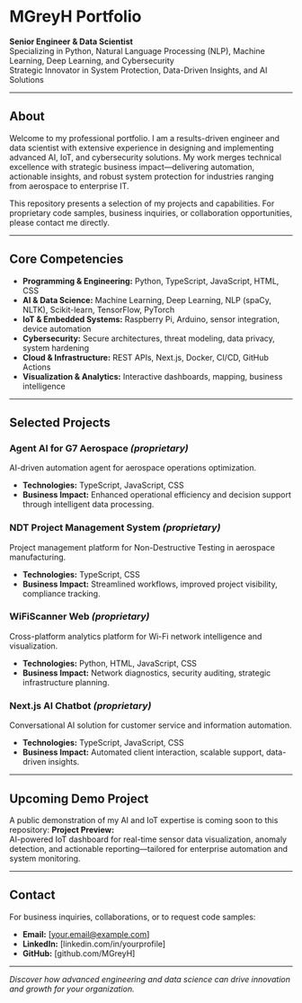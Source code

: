 # MGreyH Portfolio

**Senior Engineer & Data Scientist**  
Specializing in Python, Natural Language Processing (NLP), Machine Learning, Deep Learning, and Cybersecurity  
Strategic Innovator in System Protection, Data-Driven Insights, and AI Solutions

---

## About

Welcome to my professional portfolio. I am a results-driven engineer and data scientist with extensive experience in designing and implementing advanced AI, IoT, and cybersecurity solutions. My work merges technical excellence with strategic business impact—delivering automation, actionable insights, and robust system protection for industries ranging from aerospace to enterprise IT.

This repository presents a selection of my projects and capabilities. For proprietary code samples, business inquiries, or collaboration opportunities, please contact me directly.

---

## Core Competencies

- **Programming & Engineering:** Python, TypeScript, JavaScript, HTML, CSS
- **AI & Data Science:** Machine Learning, Deep Learning, NLP (spaCy, NLTK), Scikit-learn, TensorFlow, PyTorch
- **IoT & Embedded Systems:** Raspberry Pi, Arduino, sensor integration, device automation
- **Cybersecurity:** Secure architectures, threat modeling, data privacy, system hardening
- **Cloud & Infrastructure:** REST APIs, Next.js, Docker, CI/CD, GitHub Actions
- **Visualization & Analytics:** Interactive dashboards, mapping, business intelligence

---

## Selected Projects

### Agent AI for G7 Aerospace *(proprietary)*
AI-driven automation agent for aerospace operations optimization.
- **Technologies:** TypeScript, JavaScript, CSS
- **Business Impact:** Enhanced operational efficiency and decision support through intelligent data processing.

### NDT Project Management System *(proprietary)*
Project management platform for Non-Destructive Testing in aerospace manufacturing.
- **Technologies:** TypeScript, CSS
- **Business Impact:** Streamlined workflows, improved project visibility, compliance tracking.

### WiFiScanner Web *(proprietary)*
Cross-platform analytics platform for Wi-Fi network intelligence and visualization.
- **Technologies:** Python, HTML, JavaScript, CSS
- **Business Impact:** Network diagnostics, security auditing, strategic infrastructure planning.

### Next.js AI Chatbot *(proprietary)*
Conversational AI solution for customer service and information automation.
- **Technologies:** TypeScript, JavaScript, CSS
- **Business Impact:** Automated client interaction, scalable support, data-driven insights.

---

## Upcoming Demo Project

A public demonstration of my AI and IoT expertise is coming soon to this repository:
**Project Preview:**  
AI-powered IoT dashboard for real-time sensor data visualization, anomaly detection, and actionable reporting—tailored for enterprise automation and system monitoring.

---

## Contact

For business inquiries, collaborations, or to request code samples:

- **Email:** [your.email@example.com]
- **LinkedIn:** [linkedin.com/in/yourprofile]
- **GitHub:** [github.com/MGreyH]

---

_Discover how advanced engineering and data science can drive innovation and growth for your organization._
